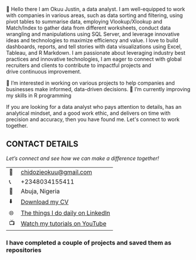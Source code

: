   👋 Hello there
  I am Okuu Justin, a data analyst.
  I am well-equipped to work with companies in various areas, such as data sorting and filtering, using pivot tables to summarise data, employing Vlookup/Xlookup and Match/Index to 
  gather  data from different worksheets, conduct data wrangling and manipulations using SQL Server, and leverage innovative ideas and technologies to maximize efficiency and value.
  I love to build dashboards, reports, and tell stories with data visualizations using Excel, Tableau, and R Markdown.
  I am passionate about leveraging industry best practices and innovative technologies, I am eager to connect with global recruiters and clients to contribute to impactful projects and   
  drive continuous improvement.
  
  👀 I’m interested in working on various projects to help companies and businesses make informed, data-driven decisions.
 🌱 I’m currently improving my skills in R programming



  If you are looking for a data analyst who pays attention to details, has an analytical mindset, and a good work ethic, and delivers on time with precision and accuracy, then you have found me.
  Let's connect to work together. 
  
  
  ## CONTACT DETAILS

*Let’s connect and see how we can make a difference together!*
<table>
  <tbody>
    <tr>
      <td>📧</td>
      <td><a href="mailto:chidozieokuu@gmail.com">chidozieokuu@gmail.com</a></td>
    </tr>
    <tr>
      <td>📞</td>
      <td>+2348034155411 </td>
    </tr>
    <tr>
      <td>📍</td>
      <td>Abuja, Nigeria</td>
    </tr>
    <tr>
      <td>⬇️</td>
      <td><a href="okuujustin.cv.pdf">Download my CV</a></td>
    </tr>
    <tr>
      <td>🌐</td>
      <td><a href="https://www.linkedin.com/in/justinokuu/">The things I do daily on LinkedIn</a></td>
    </tr>
    <tr>
      <td>📺</td>
      <td><a href="https://www.youtube.com/channel/UCOL_IFYbJo-j-P3UC_8cnSA?sub_confirmation=1">Watch my tutorials on YouTube</a></td>
    </tr>
  </tbody>
</table>


  ### **I have completed a couple of projects and saved them  as repositories** 

<!---
okuujustin/okuujustin is a ✨ special ✨ repository because its `README.md` (this file) appears on your GitHub profile.
You can click the Preview link to take a look at your changes.
--->
